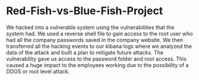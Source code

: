 # Red-Fish-vs-Blue-Fish-Project
We hacked into a vulnerable system using the vulnerabilities that the system had.  We used a reverse shell file to gain access to the root user who had all the company passwords saved in the company website.  We then transferred all the hacking events to our kibana logs where we analyzed the data of the attack and built a plan to mitigate future attacks. The vulnerability gave us access to the password folder and root access. This caused a huge impact to the employees working due to the possibility of a DDOS or root level attack.
